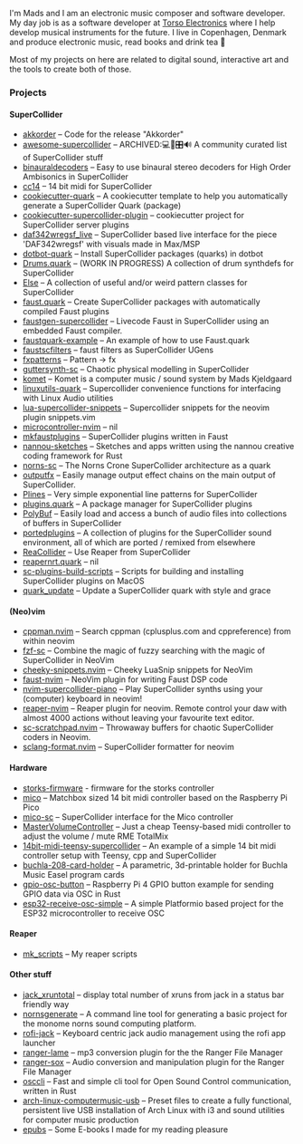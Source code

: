 I'm Mads and I am an electronic music composer and software developer. My day job is as a software developer at [Torso Electronics](https://torsoelectronics.com/) where I help develop musical instruments for the future. I live in Copenhagen, Denmark and produce electronic music, read books and drink tea 🌱

Most of my projects on here are related to digital sound, interactive art and the tools to create both of those.

### Projects

#### SuperCollider
- [akkorder](https://github.com/madskjeldgaard/akkorder) – Code for the release "Akkorder"
- [awesome-supercollider](https://github.com/madskjeldgaard/awesome-supercollider) – ARCHIVED:💻🎹🎛🔊 A community curated list of SuperCollider stuff
- [binauraldecoders](https://github.com/madskjeldgaard/binauraldecoders) – Easy to use binaural stereo decoders for High Order Ambisonics in SuperCollider
- [cc14](https://github.com/madskjeldgaard/cc14) – 14 bit midi for SuperCollider
- [cookiecutter-quark](https://github.com/madskjeldgaard/cookiecutter-quark) – A cookiecutter template to help you automatically generate a SuperCollider Quark (package)
- [cookiecutter-supercollider-plugin](https://github.com/madskjeldgaard/cookiecutter-supercollider-plugin) – cookiecutter project for SuperCollider server plugins
- [daf342wregsf_live](https://github.com/madskjeldgaard/daf342wregsf_live) – SuperCollider based live interface for the piece 'DAF342wregsf' with visuals made in Max/MSP
- [dotbot-quark](https://github.com/madskjeldgaard/dotbot-quark) – Install SuperCollider packages (quarks) in dotbot
- [Drums.quark](https://github.com/madskjeldgaard/Drums.quark) – (WORK IN PROGRESS) A collection of drum synthdefs for SuperCollider
- [Else](https://github.com/madskjeldgaard/Else) – A collection of useful and/or weird pattern classes for SuperCollider
- [faust.quark](https://github.com/madskjeldgaard/faust.quark) – Create SuperCollider packages with automatically compiled Faust plugins
- [faustgen-supercollider](https://github.com/madskjeldgaard/faustgen-supercollider) – Livecode Faust in SuperCollider using an embedded Faust compiler.
- [faustquark-example](https://github.com/madskjeldgaard/faustquark-example) – An example of how to use Faust.quark
- [faustscfilters](https://github.com/madskjeldgaard/faustscfilters) – faust filters as SuperCollider UGens
- [fxpatterns](https://github.com/madskjeldgaard/fxpatterns) – Pattern -> fx
- [guttersynth-sc](https://github.com/madskjeldgaard/guttersynth-sc) – Chaotic physical modelling in SuperCollider
- [komet](https://github.com/madskjeldgaard/komet) – Komet is a computer music / sound system by Mads Kjeldgaard
- [linuxutils-quark](https://github.com/madskjeldgaard/linuxutils-quark) – Supercollider convenience functions for interfacing with Linux Audio utilities
- [lua-supercollider-snippets](https://github.com/madskjeldgaard/lua-supercollider-snippets) – Supercollider snippets for the neovim plugin snippets.vim
- [microcontroller-nvim](https://github.com/madskjeldgaard/microcontroller-nvim) – nil
- [mkfaustplugins](https://github.com/madskjeldgaard/mkfaustplugins) – SuperCollider plugins written in Faust
- [nannou-sketches](https://github.com/madskjeldgaard/nannou-sketches) – Sketches and apps written using the nannou creative coding framework for Rust
- [norns-sc](https://github.com/madskjeldgaard/norns-sc) – The Norns Crone SuperCollider architecture as a quark
- [outputfx](https://github.com/madskjeldgaard/outputfx) – Easily manage output effect chains on the main output of SuperCollider.
- [Plines](https://github.com/madskjeldgaard/Plines) – Very simple exponential line patterns for SuperCollider
- [plugins.quark](https://github.com/madskjeldgaard/plugins.quark) – A package manager for SuperCollider plugins
- [PolyBuf](https://github.com/madskjeldgaard/PolyBuf) – Easily load and access a bunch of audio files into collections of buffers in SuperCollider
- [portedplugins](https://github.com/madskjeldgaard/portedplugins) – A collection of plugins for the SuperCollider sound environment, all of which are ported / remixed from elsewhere
- [ReaCollider](https://github.com/madskjeldgaard/ReaCollider) – Use Reaper from SuperCollider
- [reapernrt.quark](https://github.com/madskjeldgaard/reapernrt.quark) – nil
- [sc-plugins-build-scripts](https://github.com/madskjeldgaard/sc-plugins-build-scripts) – Scripts for building and installing SuperCollider plugins on MacOS
- [quark_update](https://github.com/madskjeldgaard/quark_update) – Update a SuperCollider quark with style and grace

#### (Neo)vim
- [cppman.nvim](https://github.com/madskjeldgaard/cppman.nvim) – Search cppman (cplusplus.com and cppreference) from within neovim
- [fzf-sc](https://github.com/madskjeldgaard/fzf-sc) – Combine the magic of fuzzy searching with the magic of SuperCollider in NeoVim
- [cheeky-snippets.nvim](https://github.com/madskjeldgaard/cheeky-snippets.nvim) – Cheeky LuaSnip snippets for NeoVim
- [faust-nvim](https://github.com/madskjeldgaard/faust-nvim) – NeoVim plugin for writing Faust DSP code
- [nvim-supercollider-piano](https://github.com/madskjeldgaard/nvim-supercollider-piano) – Play SuperCollider synths using your (computer) keyboard in neovim!
- [reaper-nvim](https://github.com/madskjeldgaard/reaper-nvim) – Reaper plugin for neovim. Remote control your daw with almost 4000 actions without leaving your favourite text editor.
- [sc-scratchpad.nvim](https://github.com/madskjeldgaard/sc-scratchpad.nvim) – Throwaway buffers for chaotic SuperCollider coders in Neovim. 
- [sclang-format.nvim](https://github.com/madskjeldgaard/sclang-format.nvim) – SuperCollider formatter for neovim

#### Hardware
- [storks-firmware](https://github.com/madskjeldgaard/storks-firmware) - firmware for the storks controller
- [mico](https://github.com/madskjeldgaard/mico) – Matchbox sized 14 bit midi controller based on the Raspberry Pi Pico
- [mico-sc](https://github.com/madskjeldgaard/mico-sc) – SuperCollider interface for the Mico controller
- [MasterVolumeController](https://github.com/madskjeldgaard/MasterVolumeController) – Just a cheap Teensy-based midi controller to adjust the volume / mute RME TotalMix
- [14bit-midi-teensy-supercollider](https://github.com/madskjeldgaard/14bit-midi-teensy-supercollider) – An example of a simple 14 bit midi controller setup with Teensy, cpp and SuperCollider
- [buchla-208-card-holder](https://github.com/madskjeldgaard/buchla-208-card-holder) – A parametric, 3d-printable holder for Buchla Music Easel program cards
- [gpio-osc-button](https://github.com/madskjeldgaard/gpio-osc-button) – Raspberry Pi 4 GPIO button example for sending GPIO data via OSC in Rust
- [esp32-receive-osc-simple](https://github.com/madskjeldgaard/esp32-receive-osc-simple) – A simple Platformio based project for the ESP32 microcontroller to receive OSC

#### Reaper
- [mk_scripts](https://github.com/madskjeldgaard/mk_scripts) – My reaper scripts

#### Other stuff
- [jack_xruntotal](https://github.com/madskjeldgaard/jack_xruntotal) – display total number of xruns from jack in a status bar friendly way
- [nornsgenerate](https://github.com/madskjeldgaard/nornsgenerate) – A command line tool for generating a basic project for the monome norns sound computing platform. 
- [rofi-jack](https://github.com/madskjeldgaard/rofi-jack) – Keyboard centric jack audio management using the rofi app launcher
- [ranger-lame](https://github.com/madskjeldgaard/ranger-lame) – mp3 conversion plugin for the the Ranger File Manager
- [ranger-sox](https://github.com/madskjeldgaard/ranger-sox) – Audio conversion and manipulation plugin for the Ranger File Manager
- [osccli](https://github.com/madskjeldgaard/osccli) – Fast and simple cli tool for Open Sound Control communication, written in Rust
- [arch-linux-computermusic-usb](https://github.com/madskjeldgaard/arch-linux-computermusic-usb) – Preset files to create a fully functional, persistent live USB installation of Arch Linux with i3 and sound utilities for computer music production
- [epubs](https://github.com/madskjeldgaard/epubs) – Some E-books I made for my reading pleasure

<!--
**madskjeldgaard/madskjeldgaard** is a ✨ _special_ ✨ repository because its `README.md` (this file) appears on your GitHub profile.

Here are some ideas to get you started:

- 🔭 I’m currently working on ...
- 🌱 I’m currently learning ...
- 👯 I’m looking to collaborate on ...
- 🤔 I’m looking for help with ...
- 💬 Ask me about ...
- 📫 How to reach me: ...
- 😄 Pronouns: ...
- ⚡ Fun fact: ...
-->
